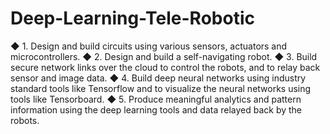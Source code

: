 # Deep-Learning-Tele-Robotic
◆ 1. Design and build circuits using various sensors, actuators and microcontrollers. 
◆ 2. Design and build a self-navigating robot. 
◆ 3. Build secure network links over the cloud to control the robots, and to relay back sensor and image data. 
◆ 4. Build deep neural networks using industry standard tools like Tensorflow and to visualize the neural networks using tools like Tensorboard. 
◆ 5. Produce meaningful analytics and pattern information using the deep learning tools and data relayed back by the robots.
